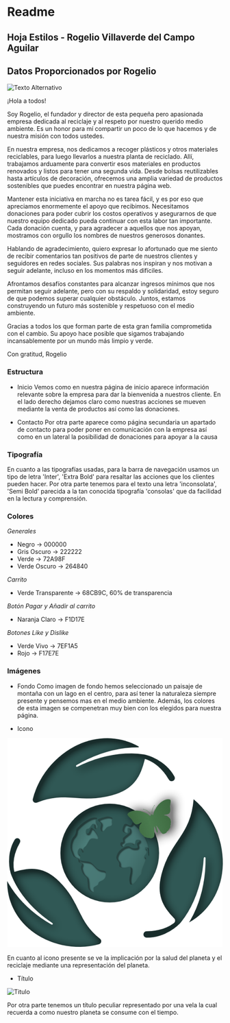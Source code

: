 # Readme #

## Hoja Estilos - Rogelio Villaverde del Campo Aguilar ##

## Datos Proporcionados por Rogelio ##
![Texto Alternativo](https://i.kym-cdn.com/entries/icons/original/000/047/264/josh_hutcherson_whistle.jpg)

¡Hola a todos!

Soy Rogelio, el fundador y director de esta pequeña pero apasionada empresa dedicada al reciclaje y al respeto por nuestro querido medio ambiente. Es un honor para mí compartir un poco de lo que hacemos y de nuestra misión con todos ustedes.

En nuestra empresa, nos dedicamos a recoger plásticos y otros materiales reciclables, para luego llevarlos a nuestra planta de reciclado. Allí, trabajamos arduamente para convertir esos materiales en productos renovados y listos para tener una segunda vida. Desde bolsas reutilizables hasta artículos de decoración, ofrecemos una amplia variedad de productos sostenibles que puedes encontrar en nuestra página web.

Mantener esta iniciativa en marcha no es tarea fácil, y es por eso que apreciamos enormemente el apoyo que recibimos. Necesitamos donaciones para poder cubrir los costos operativos y asegurarnos de que nuestro equipo dedicado pueda continuar con esta labor tan importante. Cada donación cuenta, y para agradecer a aquellos que nos apoyan, mostramos con orgullo los nombres de nuestros generosos donantes.

Hablando de agradecimiento, quiero expresar lo afortunado que me siento de recibir comentarios tan positivos de parte de nuestros clientes y seguidores en redes sociales. Sus palabras nos inspiran y nos motivan a seguir adelante, incluso en los momentos más difíciles.

Afrontamos desafíos constantes para alcanzar ingresos mínimos que nos permitan seguir adelante, pero con su respaldo y solidaridad, estoy seguro de que podemos superar cualquier obstáculo. Juntos, estamos construyendo un futuro más sostenible y respetuoso con el medio ambiente.

Gracias a todos los que forman parte de esta gran familia comprometida con el cambio. Su apoyo hace posible que sigamos trabajando incansablemente por un mundo más limpio y verde.

Con gratitud,
Rogelio

### Estructura ###

- Inicio 
Vemos como en nuestra página de inicio aparece información relevante sobre la empresa para dar la bienvenida a nuestros cliente. 
En el lado derecho dejamos claro como nuestras acciones se mueven mediante la venta de productos así como las donaciones.

- Contacto 
Por otra parte aparece como página secundaria un apartado de contacto para poder poner en comunicación con la empresa así como en un lateral la posibilidad de donaciones para apoyar a la causa 

### Tipografía ###

En cuanto a las tipografías usadas, para la barra de navegación usamos un tipo de letra 'Inter', 'Extra Bold' para resaltar las acciones que los clientes pueden hacer.
Por otra parte tenemos para el texto una letra 'inconsolata',  'Semi Bold' parecida a la tan conocida tipografía 'consolas' que da facilidad en la lectura y comprensión.

### Colores ###
*Generales*
- Negro -> 000000
- Gris Oscuro -> 222222
- Verde -> 72A98F
- Verde Oscuro -> 264840

*Carrito*
- Verde Transparente -> 68CB9C, 60% de transparencia

*Botón Pagar y Añadir al carrito*
- Naranja Claro -> F1D17E

*Botones Like y Dislike*
- Verde Vivo -> 7EF1A5
- Rojo -> F17E7E

### Imágenes ###
- Fondo
Como imagen de fondo hemos seleccionado un paisaje de montaña con un lago en el centro, para así tener la naturaleza siempre presente y pensemos mas en el medio ambiente. Además, los colores de esta imagen se compenetran muy bien con los elegidos para nuestra página.

- Icono 

![Texto Alternativo](https://github.com/dgonrom2803/DIWEB/blob/master/Tema%20-%204/Actividades/NightmareProductions/images/economia-circolare.png)

En cuanto al icono presente se ve la implicación por la salud del planeta y el reciclaje mediante una representación del planeta. 

- Título 

![Titulo](https://www.biosaveplasticfree.it/wp-content/uploads/2021/07/logo-verde-300x181.png)

Por otra parte tenemos un título peculiar representado por una vela la cual recuerda a como nuestro planeta se consume con el tiempo. 

